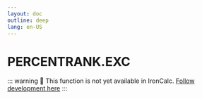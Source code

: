 ```yaml
---
layout: doc
outline: deep
lang: en-US
---
```


# PERCENTRANK.EXC

::: warning
🚧 This function is not yet available in IronCalc.
[Follow development here](https://github.com/ironcalc/IronCalc/labels/Functions)
:::